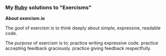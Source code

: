 ### My [Ruby](https://github.com/breethomas/exercisms/tree/master/ruby) solutions to "Exercisms" 

**About exercism.io**

The *goal* of exercism is to think deeply about simple, expressive,
readable code.

The *purpose* of exercism is to:
practice writing expressive code.
practice accepting feedback graciously.
practice giving feedback respectfully.

